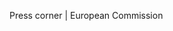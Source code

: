 






Press corner \| European Commission

































































